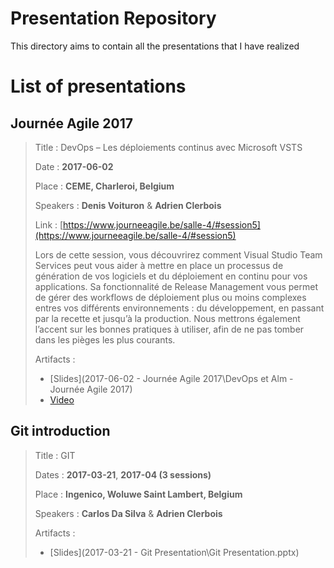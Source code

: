 # Presentation Repository 

This directory aims to contain all the presentations that I have realized


# List of presentations 

## Journée Agile 2017
> Title : DevOps – Les déploiements continus avec Microsoft VSTS
>
> Date : __2017-06-02__
>
> Place : __CEME, Charleroi, Belgium__
>
> Speakers : __Denis Voituron__ & __Adrien Clerbois__
>
> Link : [https://www.journeeagile.be/salle-4/#session5](https://www.journeeagile.be/salle-4/#session5)
>
>Lors de cette session, vous découvrirez comment Visual Studio Team Services peut vous aider à  mettre en place un processus de génération de vos logiciels et du déploiement en continu pour vos applications. Sa fonctionnalité de Release Management vous permet de gérer des workflows de déploiement plus ou moins complexes entres vos différents environnements :
du développement, en passant par la recette et jusqu’à  la production.
Nous mettrons également l’accent sur les bonnes pratiques à  utiliser, afin de ne pas tomber dans les pièges les plus courants.
>
> Artifacts : 
> - [Slides](2017-06-02 - Journée Agile 2017\DevOps et Alm - Journée Agile 2017)
> - [Video](https://www.youtube.com/watch?v=dqd6mAn3DZE) 


## Git introduction 

> Title : GIT 
>
> Dates : __2017-03-21__, __2017-04 (3 sessions)__
>
> Place : __Ingenico, Woluwe Saint Lambert, Belgium__
>
> Speakers : __Carlos Da Silva__ & __Adrien Clerbois__
>
> Artifacts : 
> - [Slides](2017-03-21 - Git Presentation\Git Presentation.pptx)



